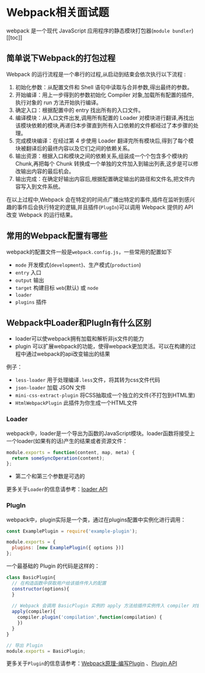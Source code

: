 # Webpack相关面试题
webpack 是一个现代 JavaScript 应用程序的静态模块打包器(`module bundler`)
[[toc]]

## 简单说下Webpack的打包过程
Webpack 的运行流程是一个串行的过程,从启动到结束会依次执行以下流程 :

1. 初始化参数：从配置文件和 Shell 语句中读取与合并参数,得出最终的参数。
2. 开始编译：用上一步得到的参数初始化 Compiler 对象,加载所有配置的插件,执行对象的 run 方法开始执行编译。
3. 确定入口：根据配置中的 entry 找出所有的入口文件。
4. 编译模块：从入口文件出发,调用所有配置的 Loader 对模块进行翻译,再找出该模块依赖的模块,再递归本步骤直到所有入口依赖的文件都经过了本步骤的处理。
5. 完成模块编译：在经过第 4 步使用 Loader 翻译完所有模块后,得到了每个模块被翻译后的最终内容以及它们之间的依赖关系。
6. 输出资源：根据入口和模块之间的依赖关系,组装成一个个包含多个模块的 Chunk,再把每个 Chunk 转换成一个单独的文件加入到输出列表,这步是可以修改输出内容的最后机会。
7. 输出完成：在确定好输出内容后,根据配置确定输出的路径和文件名,把文件内容写入到文件系统。

在以上过程中,Webpack 会在特定的时间点广播出特定的事件,插件在监听到感兴趣的事件后会执行特定的逻辑,并且插件(`PlugIn`)可以调用 Webpack 提供的 API 改变 Webpack 的运行结果。

## 常用的Webpack配置有哪些
webpack的配置文件一般是`webpack.config.js`，一些常用的配置如下
- `mode` 开发模式(`development`)、生产模式(`production`)
- `entry` 入口
- `output` 输出
- `target` 构建目标 `web`(默认) 或 `node`
- `loader`
- `plugins` 插件
## Webpack中Loader和PlugIn有什么区别
- loader可以使webpack拥有加载和解析非js文件的能力
- plugin 可以扩展webpack的功能，使得webpack更加灵活。可以在构建的过程中通过webpack的api改变输出的结果

例子：
- `less-loader` 用于处理编译`.less`文件，将其转为css文件代码
- `json-loader` 加载 JSON 文件
- `mini-css-extract-plugin` 将CSS抽取成一个独立的文件(不打包到HTML里)
- `HtmlWebpackPlugin` 此插件为你生成一个HTML文件

### Loader
webpack中，loader是一个导出为函数的JavaScript模块。loader函数将接受上一个loader(如果有的话)产生的结果或者资源文件：
```javascript
module.exports = function(content, map, meta) {
  return someSyncOperation(content);
};
```
- 第二个和第三个参数是可选的

更多关于`Loader`的信息请参考：[loader API](https://www.webpackjs.com/api/loaders/)

### PlugIn
webpack中，plugin实际是一个类，通过在plugins配置中实例化进行调用：
```javascript
const ExamplePlugin = require('example-plugin');

module.exports = {
  plugins: [new ExamplePlugin({ options })]
};
```
一个最基础的 Plugin 的代码是这样的：
```javascript
class BasicPlugin{
  // 在构造函数中获取用户给该插件传入的配置
  constructor(options){
  }
  
  // Webpack 会调用 BasicPlugin 实例的 apply 方法给插件实例传入 compiler 对象
  apply(compiler){
    compiler.plugin('compilation',function(compilation) {
    })
  }
}

// 导出 Plugin
module.exports = BasicPlugin;
```
更多关于`Plugin`的信息请参考：[Webpack原理-编写Plugin](https://segmentfault.com/a/1190000012840742) 、[Plugin API](https://www.webpackjs.com/api/plugins/)
